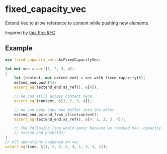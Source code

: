 # fixed_capacity_vec

Extend Vec to allow reference to content while pushing new elements.

Inspired by [this Pre-RFC](https://internals.rust-lang.org/t/pre-rfc-fixed-capacity-view-of-vec/8413)

## Example

```rust
use fixed_capacity_vec::AsFixedCapacityVec;

let mut vec = vec![1, 2, 3, 4];
{
    let (content, mut extend_end) = vec.with_fixed_capacity(5);
    extend_end.push(4);
    assert_eq!(extend_end.as_ref(), &[4]);

    // We can still access content here.
    assert_eq!(content, &[1, 2, 3, 4]);

    // We can even copy one buffer into the other
    extend_end.extend_from_slice(content);
    assert_eq!(extend_end.as_ref(), &[4, 1, 2, 3, 4]);

    // The following line would panic because we reached max. capacity:
    // extend_end.push(10);
}
// All operations happened on vec
assert_eq!(vec, &[1, 2, 3, 4, 4, 1, 2, 3, 4]);
```

